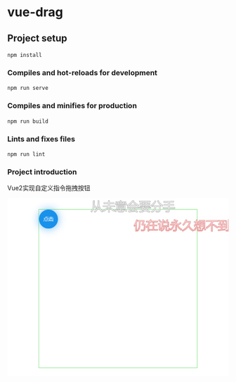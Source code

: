 # vue-drag

## Project setup
```
npm install
```

### Compiles and hot-reloads for development
```
npm run serve
```

### Compiles and minifies for production
```
npm run build
```

### Lints and fixes files
```
npm run lint
```

### Project introduction
Vue2实现自定义指令拖拽按钮

![1660225136880](ipic\1660225136880.png)

